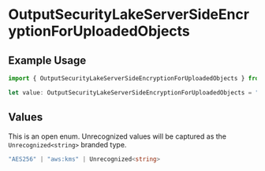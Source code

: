 # OutputSecurityLakeServerSideEncryptionForUploadedObjects

## Example Usage

```typescript
import { OutputSecurityLakeServerSideEncryptionForUploadedObjects } from "cribl-control-plane/models";

let value: OutputSecurityLakeServerSideEncryptionForUploadedObjects = "aws:kms";
```

## Values

This is an open enum. Unrecognized values will be captured as the `Unrecognized<string>` branded type.

```typescript
"AES256" | "aws:kms" | Unrecognized<string>
```